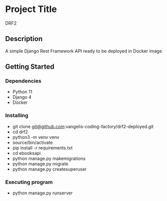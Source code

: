 # Project Title

DRF2

## Description

A simple Django Rest Framework API ready to be deployed in Docker image

## Getting Started

### Dependencies

* Python 11
* Django 4
* Docker

### Installing

* git clone git@github.com:vangelis-coding-factory/drf2-deployed.git
* cd drf2
* python3 -m venv venv
* source/bin/activate
* pip install -r requirements.txt
* cd ebooksapi
* python manage.py makemigrations
* python manage.py migrate
* python manage.py createsuperuser

### Executing program

* python manage.py runserver